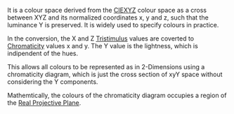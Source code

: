 It is a colour space derived from the [CIEXYZ](CIE%201931%20XYZ%20Colour%20Space.md) colour space as a cross between XYZ and its normalized coordinates x, y and z, such that the luminance Y is preserved. It is widely used to specify colours in practice.

In the conversion, the X and Z [Tristimulus](Tristimulus.md) values are coverted to [Chromaticity](Chromaticity.md) values x and y. The Y value is the lightness, which is indipendent of the hues.

This allows all colours to be represented as in 2-Dimensions using a chromaticity diagram, which is just the cross section of xyY space without considering the Y components.

Mathemtically, the colours of the chromaticity diagram occupies a region of the [Real Projective Plane](real%20projective%20plane.md).